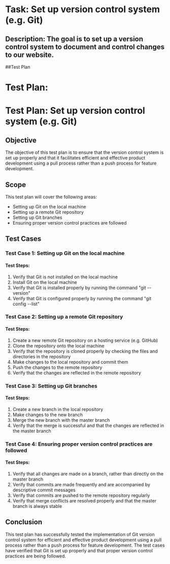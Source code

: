 # Task: Set up version control system (e.g. Git)
## Description: The goal is to set up a version control system to document and control changes to our website.
##Test Plan
# Test Plan: 
# Test Plan: Set up version control system (e.g. Git)

## Objective
The objective of this test plan is to ensure that the version control system is set up properly and that it facilitates efficient and effective product development using a pull process rather than a push process for feature development.

## Scope
This test plan will cover the following areas:
- Setting up Git on the local machine
- Setting up a remote Git repository
- Setting up Git branches
- Ensuring proper version control practices are followed

## Test Cases
### Test Case 1: Setting up Git on the local machine
#### Test Steps:
1. Verify that Git is not installed on the local machine
2. Install Git on the local machine
3. Verify that Git is installed properly by running the command "git --version"
4. Verify that Git is configured properly by running the command "git config --list"

### Test Case 2: Setting up a remote Git repository
#### Test Steps:
1. Create a new remote Git repository on a hosting service (e.g. GitHub)
2. Clone the repository onto the local machine
3. Verify that the repository is cloned properly by checking the files and directories in the repository
4. Make changes to the local repository and commit them
5. Push the changes to the remote repository
6. Verify that the changes are reflected in the remote repository

### Test Case 3: Setting up Git branches
#### Test Steps:
1. Create a new branch in the local repository
2. Make changes to the new branch
3. Merge the new branch with the master branch
4. Verify that the merge is successful and that the changes are reflected in the master branch

### Test Case 4: Ensuring proper version control practices are followed
#### Test Steps:
1. Verify that all changes are made on a branch, rather than directly on the master branch
2. Verify that commits are made frequently and are accompanied by descriptive commit messages
3. Verify that commits are pushed to the remote repository regularly
4. Verify that merge conflicts are resolved properly and that the master branch is always stable

## Conclusion
This test plan has successfully tested the implementation of Git version control system for efficient and effective product development using a pull process rather than a push process for feature development. The test cases have verified that Git is set up properly and that proper version control practices are being followed.
